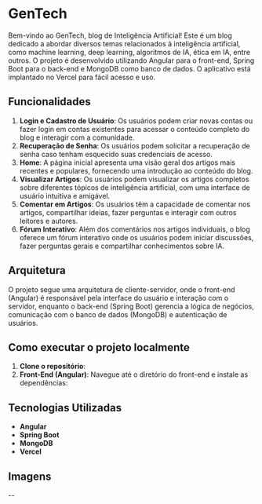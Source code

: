# GenTech

Bem-vindo ao GenTech, blog de Inteligência Artificial! Este é um blog dedicado a abordar diversos temas relacionados à inteligência artificial, como machine learning, deep learning, algoritmos de IA, ética em IA, entre outros. O projeto é desenvolvido utilizando Angular para o front-end, Spring Boot para o back-end e MongoDB como banco de dados. O aplicativo está implantado no Vercel para fácil acesso e uso.

## Funcionalidades

1. **Login e Cadastro de Usuário**: Os usuários podem criar novas contas ou fazer login em contas existentes para acessar o conteúdo completo do blog e interagir com a comunidade.
2. **Recuperação de Senha**: Os usuários podem solicitar a recuperação de senha caso tenham esquecido suas credenciais de acesso.
3. **Home**: A página inicial apresenta uma visão geral dos artigos mais recentes e populares, fornecendo uma introdução ao conteúdo do blog.
4. **Visualizar Artigos**: Os usuários podem visualizar os artigos completos sobre diferentes tópicos de inteligência artificial, com uma interface de usuário intuitiva e amigável.
5. **Comentar em Artigos**: Os usuários têm a capacidade de comentar nos artigos, compartilhar ideias, fazer perguntas e interagir com outros leitores e autores.
6. **Fórum Interativo**: Além dos comentários nos artigos individuais, o blog oferece um fórum interativo onde os usuários podem iniciar discussões, fazer perguntas gerais e compartilhar conhecimentos sobre IA.

## Arquitetura

O projeto segue uma arquitetura de cliente-servidor, onde o front-end (Angular) é responsável pela interface do usuário e interação com o servidor, enquanto o back-end (Spring Boot) gerencia a lógica de negócios, comunicação com o banco de dados (MongoDB) e autenticação de usuários.

## Como executar o projeto localmente

1. **Clone o repositório**: 
2. **Front-End (Angular)**: Navegue até o diretório do front-end e instale as dependências:

## Tecnologias Utilizadas

- **Angular**
- **Spring Boot**
- **MongoDB**
- **Vercel**

## Imagens

--